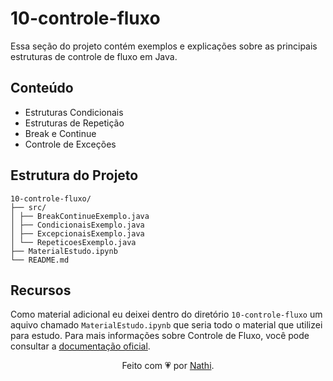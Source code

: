 # 10-controle-fluxo

Essa seção do projeto contém exemplos e explicações sobre as principais estruturas de controle de fluxo em Java.

## Conteúdo

- Estruturas Condicionais
- Estruturas de Repetição
- Break e Continue
- Controle de Exceções

## Estrutura do Projeto

```bs
10-controle-fluxo/
├── src/
│ ├── BreakContinueExemplo.java
│ ├── CondicionaisExemplo.java
│ ├── ExcepcionaisExemplo.java
│ └── RepeticoesExemplo.java
├── MaterialEstudo.ipynb
└── README.md
```

## Recursos

Como material adicional eu deixei dentro do diretório `10-controle-fluxo` um aquivo chamado `MaterialEstudo.ipynb` que seria todo o material que utilizei para estudo. Para mais informações sobre Controle de Fluxo, você pode consultar a [documentação oficial](https://docs.oracle.com/javase/tutorial/java/nutsandbolts/flow.html).

<div align="center">Feito com 💗 por <a href="https://github.com/nathaliacappellini">Nathi</a>.</div>
